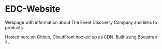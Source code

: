 # EDC-Website
Webpage with information about The Event Discovery Company and links to products

Hosted here on Github, CloudFront hooked up as CDN. Built using Bootstrap 4.
